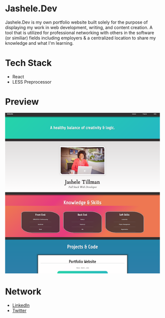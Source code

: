 # Jashele.Dev

Jashele.Dev is my own portfolio website built solely for the purpose of displaying my work in web development, writing, and content creation. A tool that is utilized for professional networking with others in the software (or similiar) fields including employers & a centralized location to share my knowledge and what I'm learning.

# Tech Stack

- React
- LESS Preprocessor 


# Preview 
![alt text](src/images/portfolioversion3.png "Jashele.Dev")


# Network
- [LinkedIn](https://www.linkedin.com/in/jashelet/ "LinkedIn")
- [Twitter](https://twitter.com/jasheloper "Twitter")

